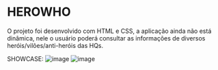 # HEROWHO
O projeto foi desenvolvido com HTML e CSS, a aplicação ainda não está dinâmica, nele o usuário poderá consultar as informações de diversos heróis/vilões/anti-heróis das HQs.

SHOWCASE:
![image](https://user-images.githubusercontent.com/101203704/213346596-955fb2b5-311b-4a4d-a168-d1731b7a2e5f.png)
![image](https://user-images.githubusercontent.com/101203704/213346658-e20974f0-f483-48f4-911b-e24b136bc305.png)
